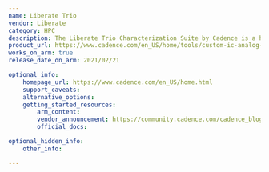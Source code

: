 ```yaml
---
name: Liberate Trio
vendor: Liberate
category: HPC
description: The Liberate Trio Characterization Suite by Cadence is a high-performance tool for automating the characterization of standard cell libraries in custom IC and analog designs.
product_url: https://www.cadence.com/en_US/home/tools/custom-ic-analog-rf-design/library-characterization/liberate-trio-characterization-suite.html
works_on_arm: true
release_date_on_arm: 2021/02/21

optional_info:
    homepage_url: https://www.cadence.com/en_US/home.html
    support_caveats:
    alternative_options:
    getting_started_resources:
        arm_content:
        vendor_announcement: https://community.cadence.com/cadence_blogs_8/b/breakfast-bytes/posts/aws-liberate
        official_docs: 

optional_hidden_info:
    other_info:

---
```


